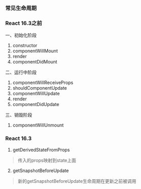 ### 常见生命周期

### React 16.3之前
一、初始化阶段
1. constructor
2. componentWillMount
3. render
4. componentDidMount

二、运行中阶段
1. componentWillReceiveProps
2. shouldComponentUpdate
3. componentWillUpdate
4. render
5. componentDidUpdate


三、销毁阶段
1. componentWillUnmount


### React 16.3
1. getDerivedStateFromProps
> 传入的props映射到state上面
2. getSnapshotBeforeUpdate
> 新的getSnapshotBeforeUpdate生命周期在更新之前被调用


